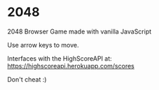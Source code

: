 # 2048
2048 Browser Game made with vanilla JavaScript

Use arrow keys to move.

Interfaces with the HighScoreAPI at:
https://highscoreapi.herokuapp.com/scores

Don't cheat :)
